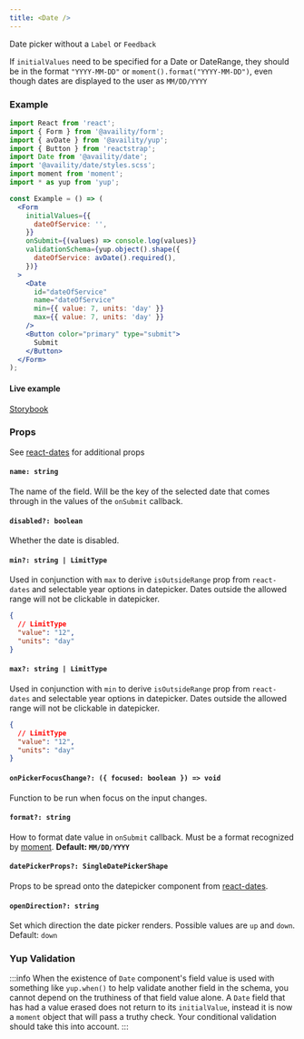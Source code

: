 ```yaml
---
title: <Date />
---
```


Date picker without a `Label` or `Feedback`

If `initialValues` need to be specified for a Date or DateRange, they should be in the format `"YYYY-MM-DD"` or `moment().format("YYYY-MM-DD")`, even though dates are displayed to the user as `MM/DD/YYYY`

### Example

```jsx
import React from 'react';
import { Form } from '@availity/form';
import { avDate } from '@availity/yup';
import { Button } from 'reactstrap';
import Date from '@availity/date';
import '@availity/date/styles.scss';
import moment from 'moment';
import * as yup from 'yup';

const Example = () => (
  <Form
    initialValues={{
      dateOfService: '',
    }}
    onSubmit={(values) => console.log(values)}
    validationSchema={yup.object().shape({
      dateOfService: avDate().required(),
    })}
  >
    <Date
      id="dateOfService"
      name="dateOfService"
      min={{ value: 7, units: 'day' }}
      max={{ value: 7, units: 'day' }}
    />
    <Button color="primary" type="submit">
      Submit
    </Button>
  </Form>
);
```

#### Live example

[Storybook](https://availity.github.io/availity-react/storybook/?path=/docs/bootstrap-components-date--date-input)

### Props

See [react-dates](https://github.com/airbnb/react-dates#singledatepicker) for additional props

#### `name: string`

The name of the field. Will be the key of the selected date that comes through in the values of the `onSubmit` callback.

#### `disabled?: boolean`

Whether the date is disabled.

#### `min?: string | LimitType`

Used in conjunction with `max` to derive `isOutsideRange` prop from `react-dates` and selectable year options in datepicker. Dates outside the allowed range will not be clickable in datepicker.

```json hideCopy=true
{
  // LimitType
  "value": "12",
  "units": "day"
}
```

#### `max?: string | LimitType`

Used in conjunction with `min` to derive `isOutsideRange` prop from `react-dates` and selectable year options in datepicker. Dates outside the allowed range will not be clickable in datepicker.

```json hideCopy=true
{
  // LimitType
  "value": "12",
  "units": "day"
}
```

#### `onPickerFocusChange?: ({ focused: boolean }) => void`

Function to be run when focus on the input changes.

#### `format?: string`

How to format date value in `onSubmit` callback. Must be a format recognized by [moment](https://momentjs.com/docs/#/displaying/format/). **Default: `MM/DD/YYYY`**

#### `datePickerProps?: SingleDatePickerShape`

Props to be spread onto the datepicker component from [react-dates](https://github.com/airbnb/react-dates#singledatepicker).

#### `openDirection?: string`

Set which direction the date picker renders. Possible values are `up` and `down`. Default: `down`

### Yup Validation

:::info
When the existence of `Date` component's field value is used with something like `yup.when()` to help validate another field in the schema, you cannot depend on the truthiness of that field value alone. A `Date` field that has had a value erased does not return to its `initialValue`, instead it is now a `moment` object that will pass a truthy check. Your conditional validation should take this into account.
:::
